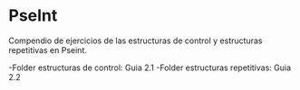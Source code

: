 # PseInt

Compendio de ejercicios de las estructuras de control y estructuras repetitivas en Pseint.

-Folder estructuras de control: Guia 2.1
-Folder estructuras repetitivas: Guia 2.2
